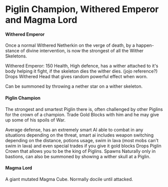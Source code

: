 # Piglin Champion, Withered Emperor and Magma Lord

#### Withered Emperor

Once a normal Withered Netherkin on the verge of death, by a happen-stance of divine intervention, is now the strongest of all the Wither Skeletons.&#x20;

Withered Emperor: 150 Health, High defence, has a wither attached to it's body helping it fight, if the skeleton dies the wither dies. (jojo reference?) Drops Withered Head that gives random powerful effect when worn.&#x20;

Can be summoned by throwing a nether star on a wither skeleton.

#### **Piglin Champion**

The strongest and smartest Piglin there is, often challenged by other Piglins for the crown of a champion. Trade Gold Blocks with him and he may give up some of his spoils of War.

Average defense, has an extremely smart AI able to combat in any situations depending on the threat, smart ai includes weapon switching depending on the distance, potions usage, swim in lava (most mobs can't swim in lava) and even special trades if you give it gold blocks Drops Piglin Crown that allows you to be the king of Piglins. Spawns Naturally only in bastions, can also be summoned by showing a wither skull at a Piglin.

#### Magma Lord

A giant mutated Magma Cube. Normally docile until attacked.
